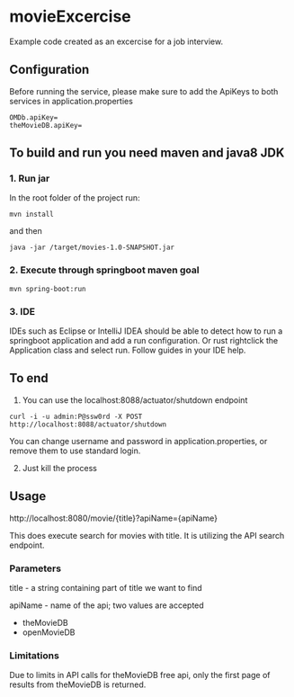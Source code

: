 # movieExcercise

Example code created as an excercise for a job interview. 

## Configuration
Before running the service, please make sure to add the ApiKeys to both services in application.properties

```$xslt
OMDb.apiKey=
theMovieDB.apiKey=
```

## To build and run you need maven and java8 JDK 

### 1. Run jar 

In the root folder of the project run:

`mvn install` 

and then 

`java -jar /target/movies-1.0-SNAPSHOT.jar`

### 2. Execute through springboot maven goal
`mvn spring-boot:run`

### 3. IDE

IDEs such as Eclipse or IntelliJ IDEA should be able to detect how to run a springboot application and add a run configuration. Or rust rightclick the Application class and select run. Follow guides in your IDE help. 

## To end 
1. You can use the localhost:8088/actuator/shutdown endpoint

`curl -i -u admin:P@ssw0rd -X POST http://localhost:8088/actuator/shutdown`

You can change username and password in application.properties, or remove them to use standard login.

2. Just kill the process


## Usage

http://localhost:8080/movie/{title}?apiName={apiName}

This does execute search for movies with title. It is utilizing the API search endpoint. 

### Parameters

title - a string containing part of title we want to find
 
apiName - name of the api; two values are accepted
* theMovieDB
* openMovieDB 


### Limitations

Due to limits in API calls for theMovieDB free api, only the first page of results from theMovieDB is returned. 


 




